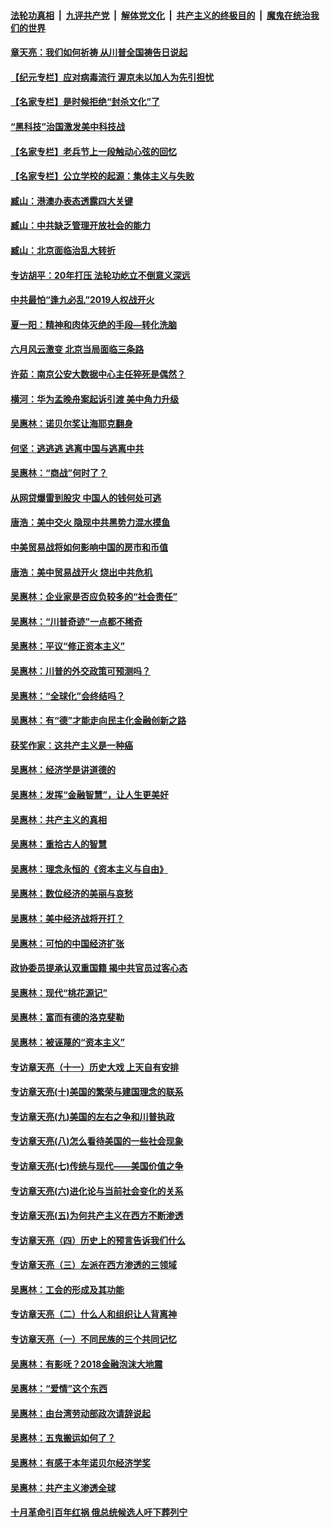 

####  [法轮功真相](../../../../basic/blob/master/README.md?t=06201631) &nbsp;|&nbsp; [九评共产党](../../../../9ping.md/blob/master/README.md?t=06201631) &nbsp;|&nbsp; [解体党文化](../../../../jtdwh.md/blob/master/README.md?t=06201631)  &nbsp;|&nbsp; [共产主义的终极目的](../../../../gczydzjmd.md/blob/master/README.md?t=06201631) &nbsp;|&nbsp; [魔鬼在统治我们的世界](../../../../mgztzwmdsj.md/blob/master/README.md?t=06201631) 

#### [章天亮：我们如何祈祷 从川普全国祷告日说起](../pages/nsc423/n11944627.md?t=06201631) 

#### [【纪元专栏】应对病毒流行 渥京未以加人为先引担忧](../pages/nsc423/n11875714.md?t=06201631) 

#### [【名家专栏】是时候拒绝“封杀文化”了](../pages/nsc423/n11814093.md?t=06201631) 

#### [“黑科技”治国激发美中科技战](../pages/nsc423/n11638056.md?t=06201631) 

#### [【名家专栏】老兵节上一段触动心弦的回忆](../pages/nsc423/n11646016.md?t=06201631) 

#### [【名家专栏】公立学校的起源：集体主义与失败](../pages/nsc423/n11601833.md?t=06201631) 

#### [臧山：港澳办表态透露四大关键](../pages/nsc423/n11421628.md?t=06201631) 

#### [臧山：中共缺乏管理开放社会的能力](../pages/nsc423/n11407457.md?t=06201631) 

#### [臧山：北京面临治乱大转折](../pages/nsc423/n11406895.md?t=06201631) 

#### [专访胡平：20年打压 法轮功屹立不倒意义深远](../pages/nsc423/n11398800.md?t=06201631) 

#### [中共最怕“逢九必乱”2019人权战开火](../pages/nsc423/n11385248.md?t=06201631) 

#### [夏一阳：精神和肉体灭绝的手段—转化洗脑](../pages/nsc423/n11368250.md?t=06201631) 

#### [六月风云激变 北京当局面临三条路](../pages/nsc423/n11313668.md?t=06201631) 

#### [许茹：南京公安大数据中心主任猝死是偶然？](../pages/nsc423/n11064744.md?t=06201631) 

#### [横河：华为孟晚舟案起诉引渡 美中角力升级](../pages/nsc423/n11027230.md?t=06201631) 

#### [吴惠林：诺贝尔奖让海耶克翻身](../pages/nsc423/n10890049.md?t=06201631) 

#### [何坚：逃逃逃 逃离中国与逃离中共](../pages/nsc423/n10592891.md?t=06201631) 

#### [吴惠林：“商战”何时了？](../pages/nsc423/n10573558.md?t=06201631) 

#### [从网贷爆雷到股灾 中国人的钱何处可逃](../pages/nsc423/n10572800.md?t=06201631) 

#### [唐浩：美中交火 隐现中共黑势力混水摸鱼](../pages/nsc423/n10544040.md?t=06201631) 

#### [中美贸易战将如何影响中国的房市和币值](../pages/nsc423/n10543697.md?t=06201631) 

#### [唐浩：美中贸易战开火 烧出中共危机](../pages/nsc423/n10540126.md?t=06201631) 

#### [吴惠林：企业家是否应负较多的“社会责任”](../pages/nsc423/n10535022.md?t=06201631) 

#### [吴惠林：“川普奇迹”一点都不稀奇](../pages/nsc423/n10512808.md?t=06201631) 

#### [吴惠林：平议“修正资本主义”](../pages/nsc423/n10495724.md?t=06201631) 

#### [吴惠林：川普的外交政策可预测吗？](../pages/nsc423/n10462387.md?t=06201631) 

#### [吴惠林：“全球化”会终结吗？](../pages/nsc423/n10452838.md?t=06201631) 

#### [吴惠林：有“德”才能走向民主化金融创新之路](../pages/nsc423/n10432292.md?t=06201631) 

#### [获奖作家：这共产主义是一种癌](../pages/nsc423/n10431541.md?t=06201631) 

#### [吴惠林：经济学是讲道德的](../pages/nsc423/n10398014.md?t=06201631) 

#### [吴惠林：发挥“金融智慧”，让人生更美好](../pages/nsc423/n10375019.md?t=06201631) 

#### [吴惠林：共产主义的真相](../pages/nsc423/n10351394.md?t=06201631) 

#### [吴惠林：重拾古人的智慧](../pages/nsc423/n10337691.md?t=06201631) 

#### [吴惠林：理念永恒的《资本主义与自由》](../pages/nsc423/n10316274.md?t=06201631) 

#### [吴惠林：数位经济的美丽与哀愁](../pages/nsc423/n10292946.md?t=06201631) 

#### [吴惠林：美中经济战将开打？](../pages/nsc423/n10258825.md?t=06201631) 

#### [吴惠林：可怕的中国经济扩张](../pages/nsc423/n10219147.md?t=06201631) 

#### [政协委员提承认双重国籍 揭中共官员过客心态](../pages/nsc423/n10208809.md?t=06201631) 

#### [吴惠林：现代“桃花源记”](../pages/nsc423/n10185234.md?t=06201631) 

#### [吴惠林：富而有德的洛克斐勒](../pages/nsc423/n10142264.md?t=06201631) 

#### [吴惠林：被诬蔑的“资本主义”](../pages/nsc423/n10124816.md?t=06201631) 

#### [专访章天亮（十一）历史大戏 上天自有安排](../pages/nsc423/n10094905.md?t=06201631) 

#### [专访章天亮(十)美国的繁荣与建国理念的联系](../pages/nsc423/n10094899.md?t=06201631) 

#### [专访章天亮(九)美国的左右之争和川普执政](../pages/nsc423/n10094889.md?t=06201631) 

#### [专访章天亮(八)怎么看待美国的一些社会现象](../pages/nsc423/n10094857.md?t=06201631) 

#### [专访章天亮(七)传统与现代——美国价值之争](../pages/nsc423/n10093140.md?t=06201631) 

#### [专访章天亮(六)进化论与当前社会变化的关系](../pages/nsc423/n10092036.md?t=06201631) 

#### [专访章天亮(五)为何共产主义在西方不断渗透](../pages/nsc423/n10083620.md?t=06201631) 

#### [专访章天亮（四）历史上的预言告诉我们什么](../pages/nsc423/n10083606.md?t=06201631) 

#### [专访章天亮（三）左派在西方渗透的三领域](../pages/nsc423/n10081115.md?t=06201631) 

#### [吴惠林：工会的形成及其功能](../pages/nsc423/n10080633.md?t=06201631) 

#### [专访章天亮（二）什么人和组织让人背离神](../pages/nsc423/n10076637.md?t=06201631) 

#### [专访章天亮（一）不同民族的三个共同记忆](../pages/nsc423/n10074188.md?t=06201631) 

#### [吴惠林：有影呒？2018金融泡沫大地震](../pages/nsc423/n10040534.md?t=06201631) 

#### [吴惠林：“爱情”这个东西](../pages/nsc423/n10019423.md?t=06201631) 

#### [吴惠林：由台湾劳动部政次请辞说起](../pages/nsc423/n9979679.md?t=06201631) 

#### [吴惠林：五鬼搬运如何了？](../pages/nsc423/n9925338.md?t=06201631) 

#### [吴惠林：有感于本年诺贝尔经济学奖](../pages/nsc423/n9871883.md?t=06201631) 

#### [吴惠林：共产主义渗透全球](../pages/nsc423/n9812748.md?t=06201631) 

#### [十月革命引百年红祸 俄总统候选人吁下葬列宁](../pages/nsc423/n9810182.md?t=06201631) 

